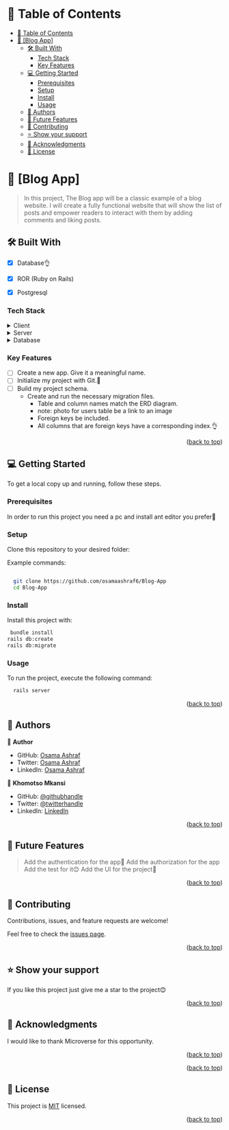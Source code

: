 
<!-- TABLE OF CONTENTS -->

# 📗 Table of Contents

- [📗 Table of Contents](#-table-of-contents)
- [📖 \[Blog App\] ](#-blog-app-)
  - [🛠 Built With ](#-built-with-)
    - [Tech Stack ](#tech-stack-)
    - [Key Features ](#key-features-)
  - [💻 Getting Started ](#-getting-started-)
    - [Prerequisites](#prerequisites)
    - [Setup](#setup)
    - [Install](#install)
    - [Usage](#usage)
  - [👥 Authors ](#-authors-)
  - [🔭 Future Features ](#-future-features-)
  - [🤝 Contributing ](#-contributing-)
  - [⭐️ Show your support ](#️-show-your-support-)
  - [🙏 Acknowledgments ](#-acknowledgments-)
  - [📝 License ](#-license-)

<!-- PROJECT DESCRIPTION -->

# 📖 [Blog App] <a name="about-project"></a>

> In this project, The Blog app will be a classic example of a blog website. I will create a fully functional website that will show the list of posts and empower readers to interact with them by adding comments and liking posts.



## 🛠 Built With <a name="built-with"></a>

- [x] Database👌
- [x] ROR (Ruby on Rails) 
- [x] Postgresql


### Tech Stack <a name="tech-stack"></a>


<details>
  <summary>Client</summary>
  <ul>
    <li><a href="https://Rails.org/">Ruby on Rails</a></li>
  </ul>
</details>

<details>
  <summary>Server</summary>
  <ul>
    <li><a href="https://Ruby.com/">Ruby</a></li>
  </ul>
</details>

<details>
<summary>Database</summary>
  <ul>
    <li><a href="https://www.postgresql.org/">PostgreSQL</a></li>
  </ul>
</details>

<!-- Features -->

### Key Features <a name="key-features"></a>



- [ ] Create a new app. Give it a meaningful name.
- [ ] Initialize my project with Git.💯
- [ ] Build my project schema.
    - Create and run the necessary migration files.
      - Table and column names match the ERD diagram.
      - note: photo for users table  be a link to an image
      - Foreign keys be included.
      - All columns that are foreign keys have a corresponding index.👌

<p align="right">(<a href="#readme-top">back to top</a>)</p>


<!-- GETTING STARTED -->

## 💻 Getting Started <a name="getting-started"></a>


To get a local copy up and running, follow these steps.

### Prerequisites

In order to run this project you need a pc and install ant editor you prefer💯

<!--
Example command:

```sh

Ruby
Ruby on Rails
Visual Studio Code
PostgreSQL
```
 -->

### Setup

Clone this repository to your desired folder:


Example commands:

```sh

  git clone https://github.com/osamaashraf6/Blog-App
  cd Blog-App
```


### Install

Install this project with:




```sh
 bundle install
rails db:create
rails db:migrate
```


### Usage

To run the project, execute the following command:



```sh
  rails server
```



<p align="right">(<a href="#readme-top">back to top</a>)</p>

<!-- AUTHORS -->

## 👥 Authors <a name="authors"></a>


👤 **Author**
- GitHub: [Osama Ashraf](https://github.com/osamaashraf6)
- Twitter: [Osama Ashraf](https://twitter.com/OsamaAshraf578?t=l75KjrhQgK4h-vSPfgk1gA&s=08)
- LinkedIn: [Osama Ashraf](https://www.linkedin.com/in/osama-salem-2a046b203)

👤 **Khomotso Mkansi**

- GitHub: [@githubhandle](https://momotsow.github.io/microverse-portfolio/)
- Twitter: [@twitterhandle](#)
- LinkedIn: [LinkedIn](https://www.linkedin.com/in/khomotso-prudence-mkansi/)
<p align="right">(<a href="#readme-top">back to top</a>)</p>

<!-- FUTURE FEATURES -->

## 🔭 Future Features <a name="future-features"></a>

> Add the authentication for the app💯
> Add the authorization for the app
> Add the test for it😊
> Add the UI for the project💯


<p align="right">(<a href="#readme-top">back to top</a>)</p>

<!-- CONTRIBUTING -->

## 🤝 Contributing <a name="contributing"></a>

Contributions, issues, and feature requests are welcome!

Feel free to check the [issues page](../../issues/).

<p align="right">(<a href="#readme-top">back to top</a>)</p>

<!-- SUPPORT -->

## ⭐️ Show your support <a name="support"></a>



If you like this project just give me a star to the project😊

<p align="right">(<a href="#readme-top">back to top</a>)</p>

<!-- ACKNOWLEDGEMENTS -->

## 🙏 Acknowledgments <a name="acknowledgements"></a>


I would like to thank Microverse for this opportunity.

<p align="right">(<a href="#readme-top">back to top</a>)</p>



<p align="right">(<a href="#readme-top">back to top</a>)</p>

<!-- LICENSE -->

## 📝 License <a name="license"></a>

This project is [MIT](https://github.com/osamaashraf6/Blog-App/blob/dev/LICENSE) licensed.


<p align="right">(<a href="#readme-top">back to top</a>)</p>

